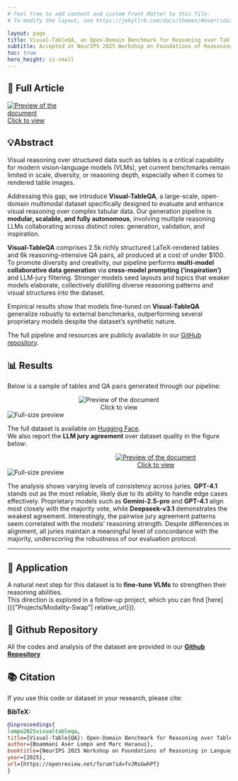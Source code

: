 ```yaml
---
# Feel free to add content and custom Front Matter to this file.
# To modify the layout, see https://jekyllrb.com/docs/themes/#overriding-theme-defaults

layout: page
title: Visual-TableQA, an Open-Domain Benchmark for Reasoning over Table Images
subtitle: Accepted at NeurIPS 2025 Workshop on Foundations of Reasoning in Language Models
toc: true
hero_height: is-small
---
```


## 📘 Full Article
<div markdown="0">
  <a href="https://arxiv.org/pdf/2509.07966">
    <div class="preview-container" style="width: 150px;">
      <img src="{{ site.baseurl }}/assets/thumbnails/Visual-TableQA_thumbnail.png" alt="Preview of the document">
      <div class="hover-effect">Click to view</div>
    </div>
  </a>
</div>

## 💡Abstract

Visual reasoning over structured data such as tables is a critical capability for modern vision-language models (VLMs), yet current benchmarks remain limited in scale, diversity, or reasoning depth, especially when it comes to rendered table images.

Addressing this gap, we introduce **Visual-TableQA**, a large-scale, open-domain multimodal dataset specifically designed to evaluate and enhance visual reasoning over complex tabular data. Our generation pipeline is **modular, scalable, and fully autonomous**, involving multiple reasoning LLMs collaborating across distinct roles: generation, validation, and inspiration.  

**Visual-TableQA** comprises 2.5k richly structured LaTeX-rendered tables and 6k reasoning-intensive QA pairs, all produced at a cost of under \$100. To promote diversity and creativity, our pipeline performs **multi-model collaborative data generation** via **cross-model prompting (‘inspiration’)** and LLM-jury filtering. Stronger models seed layouts and topics that weaker models elaborate, collectively distilling diverse reasoning patterns and visual structures into the dataset.  

Empirical results show that models fine-tuned on **Visual-TableQA** generalize robustly to external benchmarks, outperforming several proprietary models despite the dataset’s synthetic nature.  

The full pipeline and resources are publicly available in our [GitHub repository](https://github.com/AI-4-Everyone/Visual-TableQA-v2).

## 📊 Results  
Below is a sample of tables and QA pairs generated through our pipeline:  

<div markdown="0" style="text-align:center;">
  <a href="#img-sample">
    <div class="preview-container" style="display:inline-block;">
      <img src="{{ site.baseurl }}/assets/Visual-TableQA/sample.png"
           alt="Preview of the document"
           style="display:block; margin:0 auto; float:none; max-width:100%; height:auto;">
      <div class="hover-effect">Click to view</div>
    </div>
  </a>
</div>
<!-- Lightbox -->
<div id="img-sample" class="lightbox" markdown="0">
  <a href="#!" class="lightbox-close"></a>
  <img src="{{ site.baseurl }}/assets/Visual-TableQA/sample.png" alt="Full-size preview">
</div>

The full dataset is available on [Hugging Face](https://huggingface.co/datasets/AI-4-Everyone/Visual-TableQA).  
We also report the **LLM jury agreement** over dataset quality in the figure below:  

<div markdown="0" style="text-align:center;">
  <a href="#img-juries">
    <div class="preview-container" style="width: 670px;">
      <img src="{{ site.baseurl }}/assets/Visual-TableQA/juries.png"
           alt="Preview of the document">
      <div class="hover-effect">Click to view</div>
    </div>
  </a>
</div>
<!-- Lightbox -->
<div id="img-juries" class="lightbox" markdown="0">
  <a href="#!" class="lightbox-close"></a>
  <img src="{{ site.baseurl }}/assets/Visual-TableQA/juries.png" alt="Full-size preview">
</div>

The analysis shows varying levels of consistency across juries. **GPT-4.1** stands out as the most reliable, likely due to its ability to handle edge cases effectively. Proprietary models such as **Gemini-2.5-pro** and **GPT-4.1** align most closely with the majority vote, while **Deepseek-v3.1** demonstrates the weakest agreement. Interestingly, the pairwise jury agreement patterns seem correlated with the models’ reasoning strength. Despite differences in alignment, all juries maintain a meaningful level of concordance with the majority, underscoring the robustness of our evaluation protocol.  

---

## 🚀 Application  
A natural next step for this dataset is to **fine-tune VLMs** to strengthen their reasoning abilities.  
This direction is explored in a follow-up project, which you can find [here]({{"Projects/Modality-Swap"| relative_url}}).

## 🐙 Github Repository
All the codes and analysis of the dataset are provided in our **[Github Repository](https://github.com/AI-4-Everyone/Visual-TableQA-v2)**

## 📚 Citation

If you use this code or dataset in your research, please cite:

**BibTeX:**
```bibtex
@inproceedings{
lompo2025visualtableqa,
title={Visual-Table{QA}: Open-Domain Benchmark for Reasoning over Table Images},
author={Boammani Aser Lompo and Marc Haraoui},
booktitle={NeurIPS 2025 Workshop on Foundations of Reasoning in Language Models},
year={2025},
url={https://openreview.net/forum?id=fvJRsGwhPf}
}
```
